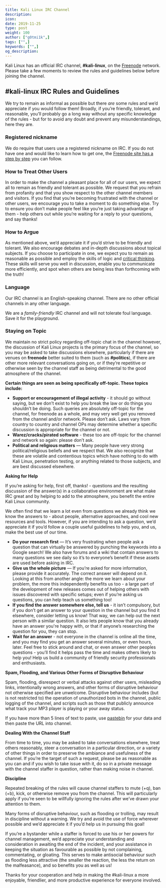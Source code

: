 ```yaml
---
title: Kali Linux IRC Channel
description:
icon:
date: 2019-11-25
type: post
weight: 100
author: ["g0tmi1k",]
tags: ["",]
keywords: ["",]
og_description:
---
```


Kali Linux has an official IRC channel, **#kali-linux**, on the [Freenode](https://freenode.net/) network. Please take a few moments to review the rules and guidelines below before joining the channel.

## #kali-linux IRC Rules and Guidelines

We try to remain as informal as possible but there _are_ some rules and we’d appreciate if you would follow them! Broadly, if you’re friendly, tolerant, and reasonable, you’ll probably go a long way without any specific knowledge of the rules - but for to avoid any doubt and prevent any misunderstandings, here they are.

### Registered nickname

We do require that users use a registered nickname on IRC. If you do not have one and would like to learn how to get one, the [Freenode site has a step by step](https://freenode.net/kb/answer/registration) you can follow.

### How to Treat Other Users

In order to make the channel a pleasant place for all of our users, we expect all to remain as friendly and tolerant as possible. We request that you refrain from profanity and that you show respect to the other channel members and visitors. If you find that you’re becoming frustrated with the channel or other users, we encourage you to take a moment to do something else. Try to ensure you don’t make people feel like you’re just taking advantage of them - help others out while you’re waiting for a reply to your questions, and say thanks!

### How to Argue

As mentioned above, we’d appreciate it if you’d strive to be friendly and tolerant. We also encourage debates and in-depth discussions about topical subjects. If you choose to participate in one, we expect you to remain as reasonable as possible and employ the skills of logic and [critical thinking](http://www.criticalthinking.org//). These skills will serve you well in discussion, enable you to communicate more efficiently, and spot when others are being less than forthcoming with the truth!

### Language

Our IRC channel is an English-speaking channel. There are no other official channels in any other language.

We are a _family-friendly_ IRC channel and will not tolerate foul language. Save it for the playground.

### Staying on Topic

We maintain no strict policy regarding off-topic chat in the channel however, the discussion of Kali Linux projects is the primary focus of the channel, so you may be asked to take discussions elsewhere, particularly if there are venues on **freenode** better suited to them (such as **#politics**), if there are other more relevant conversations going on, or if they’re repetitive or otherwise seen by the channel staff as being detrimental to the good atmosphere of the channel.

**Certain things are seen as being specifically off-topic. These topics include:**

* **Support or encouragement of illegal activity** - it should go without saying, but we don’t exist to help you break the law or do things you shouldn’t be doing. Such queries are absolutely off-topic for the channel, for freenode as a whole, and may very well get you removed from the channel and/or network. Please don’t ask. Laws vary from country to country and channel OPs may determine whether a specific discussion is appropriate for the channel or not.
* **Warez/cracks/pirated software** - these too are off-topic for the channel and network so again: please don’t ask.
* **Political and religious matters** — Many people have very strong political/religious beliefs and we respect that. We also recognize that these are volatile and contentious topics which have nothing to do with Kali Linux, penetration testing, or anything related to those subjects, and are best discussed elsewhere.

**Asking for Help**

If you’re asking for help, first off, thanks! - questions and the resulting discussion of the answer(s) in a collaborative environment are what make IRC great and by helping to add to the atmosphere, you benefit the entire Kali Linux community.

We often find that we learn a lot even from questions we already think we know the answers to - about people, alternative approaches, and cool new resources and tools. However, if you are intending to ask a question, we’d appreciate it if you’d follow a couple useful guidelines to help you, and us, make the best use of our time.


* **Do your research first** — It’s very frustrating when people ask a question that can virtually be answered by punching the keywords into a Google search! We also have forums and a wiki that contain answers to many questions we see daily so it’s to everyone’s benefit if these assets are used before asking in IRC.
* **Give us the whole picture** — If you’re asked for more information, please provide it accurately. The correct answer will depend on it. Looking at this from another angle: the more we learn about your problem, the more this independently benefits us too - a large part of the development of new releases comes out of helping others with issues discovered with specific setups; even if you’re asking us questions, you can help teach us something too!
* **If you find the answer somewhere else, tell us** - it isn’t compulsory, but if you don’t get an answer to your question in the channel but you find it elsewhere, consider letting us know! That way, we can help out the next person with a similar question. It also lets people know that you already have an answer you're happy with, or that if anyone’s researching the question for you, they can stop.
* **Wait for an answer** - not everyone in the channel is online all the time, and you may find you get an answer several minutes, or even hours, later. Feel free to stick around and chat, or even answer other peoples questions - you’ll find it helps pass the time and makes others likely to help you! Help us build a community of friendly security professionals and enthusiasts.

**Spam, Flooding, and Various Other Forms of Disruptive Behaviour**

Spam, flooding, disrespect or verbal attacks against other users, misleading links, intentionally wrong answers, and other forms of disruptive behaviour not otherwise specified are unwelcome. Disruptive behaviour includes (but is not restricted to) the operation of unauthorized bots in the channel, public logging of the channel, and scripts such as those that publicly announce what track your MP3 player is playing or your away status.

If you have more than 5 lines of text to paste, use [pastebin](http://pastebin.com/) for your data and then paste the URL into channel.

**Dealing With the Channel Staff**

From time to time, you may be asked to take conversations elsewhere, treat others reasonably, steer a conversation in a particular direction, or a variety of other things in order to preserve the ambiance and usefulness of the channel. If you’re the target of such a request, please be as reasonable as you can and if you wish to take issue with it, do so in a private message with the channel staffer in question, rather than making noise in channel.

**Discipline**

Repeated breaking of the rules will cause channel staffers to mute (+q), ban (+b), kick, or otherwise remove you from the channel. This will particularly apply if you’re seen to be willfully ignoring the rules after we’ve drawn your attention to them.

Many forms of disruptive behaviour, such as flooding or trolling, may result in discipline without a warning. We try and avoid the use of force wherever possible and we’d appreciate it if you’d help us in pursuing this goal!

If you’re a bystander while a staffer is forced to use his or her powers for channel management, we’d appreciate your understanding and consideration in awaiting the end of the incident, and your assistance in keeping the situation as favourable as possible by not complaining, commentating, or gloating. This serves to make antisocial behaviour such as flooding less attractive (the smaller the reaction, the less the return on the malfeasance), and so benefits you as well as us!

Thanks for your cooperation and help in making the #kali-linux a more enjoyable, friendlier, and more productive experience for everyone involved.
